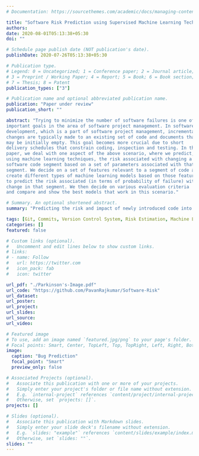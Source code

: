 ```yaml
---
# Documentation: https://sourcethemes.com/academic/docs/managing-content/

title: "Software Risk Prediction using Supervised Machine Learning Techniques"
authors: 
date: 2020-08-01T05:13:38+05:30
doi: ""

# Schedule page publish date (NOT publication's date).
publishDate: 2020-07-26T05:13:38+05:30

# Publication type.
# Legend: 0 = Uncategorized; 1 = Conference paper; 2 = Journal article;
# 3 = Preprint / Working Paper; 4 = Report; 5 = Book; 6 = Book section;
# 7 = Thesis; 8 = Patent
publication_types: ["3"]

# Publication name and optional abbreviated publication name.
publication: "Paper under review"
publication_short: ""

abstract: "Trying to minimize the number of software failures is one of the most
important goals in the area of software project management. In software
development, which is a part of software project management, incremental
changes are typically made to an existing set of code and documents that
may be initially empty. This goal becomes more crucial due to short
delivery schedules that constrain coding, inspection and testing. In this
paper, we deal with one aspect of the above scenario, where we predict,
using machine learning techniques, the risk associated with changing a
software code segment based on a set of parameters associated with that
segment. We decide on a set of features relevant to a segment of code and
create different types of machine learning models based on those features
to predict the risk associated (in terms of probability of failure) with a
change in that segment. We then decide on various evaluation criteria
and compare and show the best models that work in this scenario."

# Summary. An optional shortened abstract.
summary: "Predicting the risk and impact of newly introduced code into a project codebase. Using supervised machine learning to classify new code as bug inducing or not. Comparing performance on neural networks, naive-bayes, SVMs, random forests, and logistic regression."

tags: [Git, Commits, Version Control System, Risk Estimation, Machine Learning]
categories: []
featured: false

# Custom links (optional).
#   Uncomment and edit lines below to show custom links.
# links:
# - name: Follow
#   url: https://twitter.com
#   icon_pack: fab
#   icon: twitter

url_pdf: "./Parkinson's-Image.pdf"
url_code: "https://github.com/PavanRajkumar/Software-Risk"
url_dataset:
url_poster:
url_project:
url_slides:
url_source:
url_video:

# Featured image
# To use, add an image named `featured.jpg/png` to your page's folder. 
# Focal points: Smart, Center, TopLeft, Top, TopRight, Left, Right, BottomLeft, Bottom, BottomRight.
image:
  caption: "Bug Prediction"
  focal_point: "Smart"
  preview_only: false

# Associated Projects (optional).
#   Associate this publication with one or more of your projects.
#   Simply enter your project's folder or file name without extension.
#   E.g. `internal-project` references `content/project/internal-project/index.md`.
#   Otherwise, set `projects: []`.
projects: []

# Slides (optional).
#   Associate this publication with Markdown slides.
#   Simply enter your slide deck's filename without extension.
#   E.g. `slides: "example"` references `content/slides/example/index.md`.
#   Otherwise, set `slides: ""`.
slides: ""
---
```


